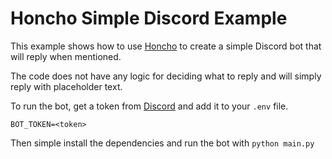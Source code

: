 # Honcho Simple Discord Example

This example shows how to use [Honcho](https://honcho.dev) to create a simple
Discord bot that will reply when mentioned. 

The code does not have any logic for deciding what to reply and will simply
reply with placeholder text. 

To run the bot, get a token from
[Discord](https://discord.com/developers/applications) and add it to your `.env`
file. 

```env
BOT_TOKEN=<token>
```

Then simple install the dependencies and run the bot with `python main.py`
